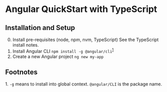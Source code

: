 Angular QuickStart with TypeScript
==================================

Installation and Setup
----------------------
0. Install pre-requisites (node, npm, nvm, TypeScript)
   See the TypeScript install notes.
1. Install Angular CLI
   `npm install -g @angular/cli`<sup>[1](#footnote01)</sup>
2. Create a new Angular project
   `ng new my-app`


Footnotes
---------
<a name="footnote01">1.</a> `-g` means to install into global context. `@angular/CLI` is the package name.
